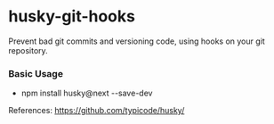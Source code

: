 # husky-git-hooks

Prevent bad git commits and versioning code, using hooks on your git repository.

### Basic Usage

- npm install husky@next --save-dev



References: https://github.com/typicode/husky/